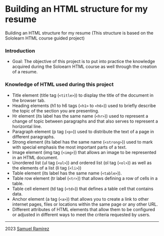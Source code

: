 # Building an HTML structure for my resume
 
Building an HTML structure for my resume (This structure is based on the Sololearn HTML course guided project)
 
### Introduction
* Goal: The objective of this project is to put into practice the knowledge acquired during the Soloearn HTML course as well through the creation of a resume.

### Knowledge of HTML used during this project

* Title element (title tag (```<title>```)) to display the title of the document in the browser tab.
* Heading elements (h1 to h6 tags (```<h1>``` to ```<h6>```)) used to briefly describe the topic of the section you are presenting.
* Hr element (its label has the same name (```<hr>```)) used to represent a change of topic between paragraphs and that also serves to represent a horizontal line.
* Paragraph element (p tag (```<p>```)) used to distribute the text of a page in different paragraphs.
* Strong element (its label has the same name (```<strong>```)) used to mark with special emphasis the most important parts of a text.
* Image element (img tag (```<img>```)) that allows an image to be represented in an HTML document.
* Unordered list (ul tag (```<ul>```)) and ordered list (ol tag (```<ol>```)) as well as the elements of a list (li tag (```<li>```))
* Table element (its label has the same name (```<table>```)).
* Table row element (tr label (```<tr>```)) that allows defining a row of cells in a table.
* Table cell element (td tag (```<td>```)) that defines a table cell that contains data.
* Anchor element (a tag (```<a>```)) that allows you to create a link to other internet pages, files or locations within the same page or any other URL.
* Different attributes of HTML elements that allow them to be configured or adjusted in different ways to meet the criteria requested by users.

***

2023 [Samuel Ramirez](https://github.com/Samvel24/)